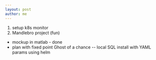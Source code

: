 ```yaml
---
layout: post
author: me
---
```

1. setup k8s monitor
1. Mandlebro project (fun)
 * mockup in matlab - done
 * plan with fixed point 
Ghost of a chance -- local SQL install with YAML params using helm
